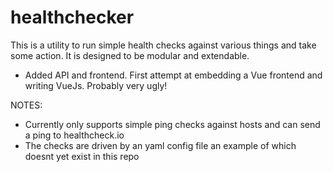 # healthchecker

This is a utility to run simple health checks against various things and take some action. It is designed to be modular and extendable.

- Added API and frontend. First attempt at embedding a Vue frontend and writing VueJs. Probably very ugly!

NOTES:

- Currently only supports simple ping checks against hosts and can send a ping to healthcheck.io
- The checks are driven by an yaml config file an example of which doesnt yet exist in this repo
